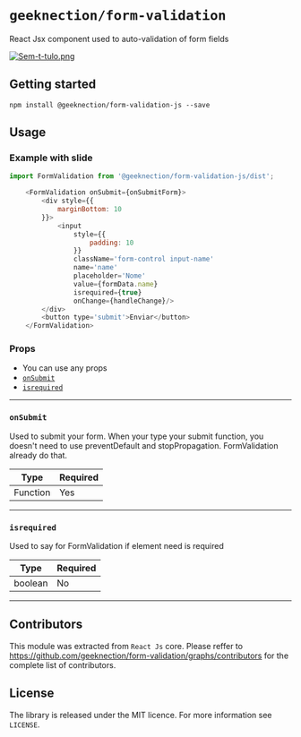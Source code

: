 # `geeknection/form-validation`

React Jsx component used to auto-validation of form fields

[![Sem-t-tulo.png](https://i.postimg.cc/q7094qrx/Sem-t-tulo.png)](https://postimg.cc/RWsPTMNW)


## Getting started

`npm install @geeknection/form-validation-js --save`

## Usage

### Example with slide

```javascript
import FormValidation from '@geeknection/form-validation-js/dist';
```

```javascript
    <FormValidation onSubmit={onSubmitForm}>
        <div style={{
            marginBottom: 10
        }}>
            <input
                style={{
                    padding: 10
                }}
                className='form-control input-name'
                name='name'
                placeholder='Nome'
                value={formData.name}
                isrequired={true}
                onChange={handleChange}/>
        </div>
        <button type='submit'>Enviar</button>
    </FormValidation>
```

### Props
- You can use any props
- [`onSubmit`](#onSubmit)
- [`isrequired`](#isrequired)


---

### `onSubmit`

Used to submit your form. When your type your submit function, you doesn't need to use preventDefault and stopPropagation. FormValidation already do that.

| Type       | Required |
| ---------- | -------- |
| Function   | Yes      |

---

### `isrequired`

Used to say for FormValidation if element need is required

| Type       | Required |
| ---------- | -------- |
| boolean    | No      |

---

## Contributors

This module was extracted from `React Js` core. Please reffer to https://github.com/geeknection/form-validation/graphs/contributors for the complete list of contributors.

## License
The library is released under the MIT licence. For more information see `LICENSE`.